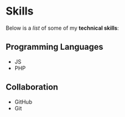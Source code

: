 # Skills

Below is a _list_ of some of my **technical skills**:

## Programming Languages

- JS
- PHP

## Collaboration

- GitHub
- Git
